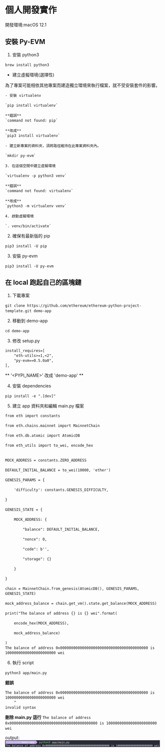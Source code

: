 # 個人開發實作

開發環境:macOS 12.1

## 安裝 Py-EVM

1. 安裝 python3

`brew install python3`

  - 建立虛擬環境(選擇性)

  為了專案可能相依其他專案而建造獨立環境來執行檔案，就不受安裝套件的影響。

    - 安裝 virtualenv

    `pip install virtualenv`

    **錯誤**
    `command not found: pip`

    **改成**
    `pip3 install virtualenv`

    - 建立新專案的資料夾，須將路徑維持在此專案資料夾內。

    `mkdir py-evm`

    3. 在這個空間中建立虛擬環境

    `virtualenv -p python3 venv`

    **錯誤**
    `command not found: virtualenv`

    **改成**
    `python3 -m virtualenv venv`

    4. 啟動虛擬環境

    `. venv/bin/activate`

2. 確保有最新版的 pip

`pip3 install -U pip`

3. 安裝 py-evm

`pip3 install -U py-evm`


## 在 local 跑起自己的區塊鏈

1. 下載專案

`git clone https://github.com/ethereum/ethereum-python-project-template.git demo-app`

2. 移動到 demo-app

`cd demo-app`

3. 修改 setup.py

```
install_requires=[
    "eth-utils>=1,<2",
    "py-evm==0.5.0a0",
],
```

** '<PYPI_NAME>' 改成 'demo-app' **

4. 安裝 dependencies

`pip install -e ".[dev]"`

5. 建立 app 資料夾和編輯 main.py 檔案

```
from eth import constants

from eth.chains.mainnet import MainnetChain

from eth.db.atomic import AtomicDB

from eth_utils import to_wei, encode_hex


MOCK_ADDRESS = constants.ZERO_ADDRESS

DEFAULT_INITIAL_BALANCE = to_wei(10000, 'ether')

GENESIS_PARAMS = {

    'difficulty': constants.GENESIS_DIFFICULTY,

}

GENESIS_STATE = {

    MOCK_ADDRESS: {

        "balance": DEFAULT_INITIAL_BALANCE,

        "nonce": 0,

        "code": b'',

        "storage": {}

    }

}

chain = MainnetChain.from_genesis(AtomicDB(), GENESIS_PARAMS, GENESIS_STATE)

mock_address_balance = chain.get_vm().state.get_balance(MOCK_ADDRESS)

print("The balance of address {} is {} wei".format(

    encode_hex(MOCK_ADDRESS),

    mock_address_balance)

)
The balance of address 0x0000000000000000000000000000000000000000 is 10000000000000000000000 wei
```

6. 執行 script

`python3 app/main.py`

**錯誤**
```
The balance of address 0x0000000000000000000000000000000000000000 is 10000000000000000000000 wei
    ^
invalid syntax
```
**刪除 main.py 這行**
`The balance of address 0x0000000000000000000000000000000000000000 is 10000000000000000000000 wei`

output:
![](./balance.png)
